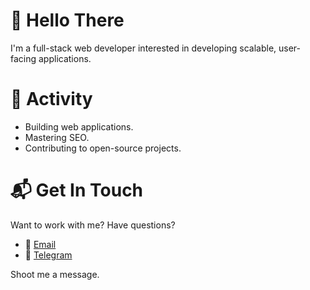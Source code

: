 # 👋 Hello There
I'm a full-stack web developer interested in developing scalable, user-facing applications.

# 🚀 Activity
- Building web applications.
- Mastering SEO.
- Contributing to open-source projects.

# 📬 Get In Touch
Want to work with me? Have questions?
- 📩 [Email](mailto:heecerunter+github@gmail.com)
- 💬 [Telegram](https://t.me/reecehunt3r)

Shoot me a message.
